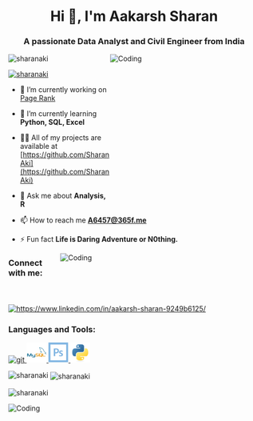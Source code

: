 <h1 align="center">Hi 👋, I'm Aakarsh Sharan</h1>
<h3 align="center">A passionate Data Analyst and Civil Engineer from India</h3>

<img   alt="Coding" width = "300" height = "300" align = "right" src="https://camo.githubusercontent.com/5ddf73ad3a205111cf8c686f687fc216c2946a75005718c8da5b837ad9de78c9/68747470733a2f2f7468756d62732e6766796361742e636f6d2f4576696c4e657874446576696c666973682d736d616c6c2e676966">
<p align="left"> <img src="https://komarev.com/ghpvc/?username=sharanaki&label=Profile%20views&color=0e75b6&style=flat" alt="sharanaki" /> </p>

<p align="left"> <a href="https://github.com/ryo-ma/github-profile-trophy"><img src="https://github-profile-trophy.vercel.app/?username=sharanaki" alt="sharanaki" /></a> </p>

- 🔭 I’m currently working on [Page Rank](https://github.com/SharanAki/Page-Rank)

- 🌱 I’m currently learning **Python, SQL, Excel**

- 👨‍💻 All of my projects are available at [https://github.com/SharanAki](https://github.com/SharanAki)

- 💬 Ask me about **Analysis, R**

- 📫 How to reach me **A6457@365f.me**

- ⚡ Fun fact **Life is Daring Adventure or N0thing.**
<img   alt="Coding" width = "400" height = "100" align = "right" src="https://wallpaperaccess.com/full/314838.jpg">
<h3 align="left">Connect with me:</h3>
<p align="left">
<a href="https://linkedin.com/in/https://www.linkedin.com/in/aakarsh-sharan-9249b6125/" target="blank"><img align="center" src="https://raw.githubusercontent.com/rahuldkjain/github-profile-readme-generator/master/src/images/icons/Social/linked-in-alt.svg" alt="https://www.linkedin.com/in/aakarsh-sharan-9249b6125/" height="30" width="40" /></a>
</p>

<h3 align="left">Languages and Tools:</h3>
<p align="left"> <a href="https://git-scm.com/" target="_blank" rel="noreferrer"> <img src="https://www.vectorlogo.zone/logos/git-scm/git-scm-icon.svg" alt="git" width="40" height="40"/> </a> <a href="https://www.mysql.com/" target="_blank" rel="noreferrer"> <img src="https://raw.githubusercontent.com/devicons/devicon/master/icons/mysql/mysql-original-wordmark.svg" alt="mysql" width="40" height="40"/> </a> <a href="https://www.photoshop.com/en" target="_blank" rel="noreferrer"> <img src="https://raw.githubusercontent.com/devicons/devicon/master/icons/photoshop/photoshop-line.svg" alt="photoshop" width="40" height="40"/> </a> <a href="https://www.python.org" target="_blank" rel="noreferrer"> <img src="https://raw.githubusercontent.com/devicons/devicon/master/icons/python/python-original.svg" alt="python" width="40" height="40"/> </a> </p>

<p><img align="left" src="https://github-readme-stats.vercel.app/api/top-langs?username=sharanaki&show_icons=true&locale=en&layout=compact" alt="sharanaki" /></p>

<p>&nbsp;<img align="center" src="https://github-readme-stats.vercel.app/api?username=sharanaki&show_icons=true&locale=en" alt="sharanaki" /></p>

<p><img align="center" src="https://github-readme-streak-stats.herokuapp.com/?user=sharanaki&" alt="sharanaki" /></p>
<img   alt="Coding" width = "1500" height = "10" class = "center" src="https://r4.wallpaperflare.com/wallpaper/662/667/693/planet-space-wallpaper-0fb522ac7ea64c4b95ac587231d1c4d4.jpg"> 

